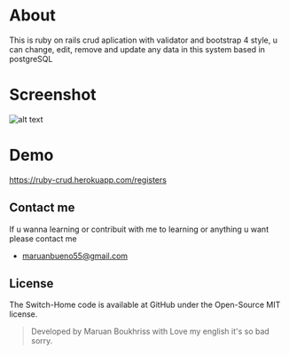 # About

This is ruby on rails crud aplication with validator and bootstrap 4 style, u can change, edit, remove and update any data in this system based in postgreSQL

# Screenshot

![alt text](https://i.ibb.co/nkwgft2/Captura-de-pantalla-de-2020-06-20-18-36-43.png "Admin-Panel")

# Demo

https://ruby-crud.herokuapp.com/registers

## Contact me

If u wanna learning or contribuit with me to learning or anything u want please contact me
* maruanbueno55@gmail.com

## License

The Switch-Home code is available at GitHub under the Open-Source MIT license.

> Developed by Maruan Boukhriss with Love my english it's so bad sorry. 

